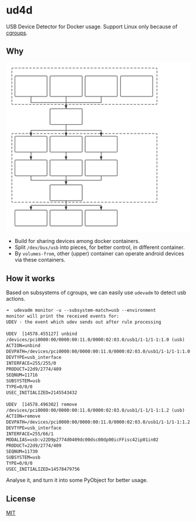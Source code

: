 # ud4d

USB Device Detector for Docker usage. Support Linux only because of [cgroups](https://en.wikipedia.org/wiki/Cgroups).

## Why

![adb](pics/adb.svg)

- Build for sharing devices among docker containers.
- Split `/dev/bus/usb` into pieces, for better control, in different container.
- By `volumes-from`, other (upper) container can operate android devices via these containers.

## How it works

Based on subsystems of cgroups, we can easily use `udevadm` to detect usb actions.

```shell
➜  udevadm monitor -u --subsystem-match=usb --environment
monitor will print the received events for:
UDEV - the event which udev sends out after rule processing

UDEV  [14578.455127] unbind   /devices/pci0000:00/0000:00:11.0/0000:02:03.0/usb1/1-1/1-1:1.0 (usb)
ACTION=unbind
DEVPATH=/devices/pci0000:00/0000:00:11.0/0000:02:03.0/usb1/1-1/1-1:1.0
DEVTYPE=usb_interface
INTERFACE=255/255/0
PRODUCT=22d9/2774/409
SEQNUM=11716
SUBSYSTEM=usb
TYPE=0/0/0
USEC_INITIALIZED=2145543432

UDEV  [14578.496302] remove   /devices/pci0000:00/0000:00:11.0/0000:02:03.0/usb1/1-1/1-1:1.2 (usb)
ACTION=remove
DEVPATH=/devices/pci0000:00/0000:00:11.0/0000:02:03.0/usb1/1-1/1-1:1.2
DEVTYPE=usb_interface
INTERFACE=255/66/1
MODALIAS=usb:v22D9p2774d0409dc00dsc00dp00icFFisc42ip01in02
PRODUCT=22d9/2774/409
SEQNUM=11730
SUBSYSTEM=usb
TYPE=0/0/0
USEC_INITIALIZED=14578479756
```

Analyse it, and turn it into some PyObject for better usage.

## License

[MIT](LICENSE)
